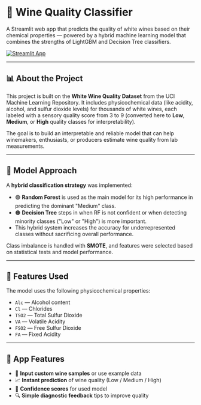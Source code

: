 # 🥂 Wine Quality Classifier

A Streamlit web app that predicts the quality of white wines based on their chemical properties — powered by a hybrid machine learning model that combines the strengths of LightGBM and Decision Tree classifiers.

[![Streamlit App](https://img.shields.io/badge/Streamlit-Live_App-brightgreen)](https://wine-quality-prediction-production.up.railway.app/)

---

## 📊 About the Project

This project is built on the **White Wine Quality Dataset** from the UCI Machine Learning Repository. It includes physicochemical data (like acidity, alcohol, and sulfur dioxide levels) for thousands of white wines, each labeled with a sensory quality score from 3 to 9 (converted here to **Low**, **Medium**, or **High** quality classes for interpretability).

The goal is to build an interpretable and reliable model that can help winemakers, enthusiasts, or producers estimate wine quality from lab measurements.

---

## 🤖 Model Approach

A **hybrid classification strategy** was implemented:

- 🟢 **Random Forest** is used as the main model for its high performance in predicting the dominant "Medium" class.
- 🟠 **Decision Tree** steps in when RF is not confident or when detecting minority classes ("Low" or "High") is more important.
- This hybrid system increases the accuracy for underrepresented classes without sacrificing overall performance.

Class imbalance is handled with **SMOTE**, and features were selected based on statistical tests and model performance.

---

## 🧪 Features Used

The model uses the following physicochemical properties:

- `Alc` — Alcohol content  
- `Cl` — Chlorides  
- `TSO2` — Total Sulfur Dioxide  
- `VA` — Volatile Acidity  
- `FSO2` — Free Sulfur Dioxide  
- `FA` — Fixed Acidity  

---

## 🚀 App Features

- 🧪 **Input custom wine samples** or use example data  
- 📈 **Instant prediction** of wine quality (Low / Medium / High)  
- 🧠 **Confidence scores** for used model  
- 🔍 **Simple diagnostic feedback** tips to improve quality

